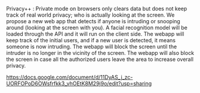 Privacy++ : 
Private mode on browsers only clears data but does not keep track of real world privacy; who is actually looking at the screen.
We propose a new web app that detects if anyone is intruding or
snooping around (looking at the screen with you).
A facial recognition model will be loaded through the API and it will
run on the client side. The webapp will keep track of the initial users, and if a new user is detected, it means someone is now intruding. The webapp will block the screen until the intruder is no longer in the vicinity of the screen. The webapp will also block the screen in case all the authorized users leave the area to increase overall privacy.

https://docs.google.com/document/d/11DyAS_j_zc-UORFOPoD6OWsfrfkk3_vhOEtK8M29j9o/edit?usp=sharing
